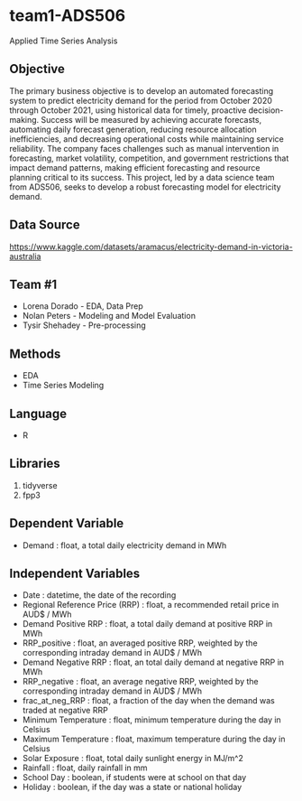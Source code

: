 # team1-ADS506
Applied Time Series Analysis


## Objective
The primary business objective is to develop an automated forecasting system to predict electricity demand for the period from October 2020 through October 2021, using historical data for timely, proactive decision-making. Success will be measured by achieving accurate forecasts, automating daily forecast generation, reducing resource allocation inefficiencies, and decreasing operational costs while maintaining service reliability. The company faces challenges such as manual intervention in forecasting, market volatility, competition, and government restrictions that impact demand patterns, making efficient forecasting and resource planning critical to its success. This project, led by a data science team from ADS506, seeks to develop a robust forecasting model for electricity demand.

## Data Source
https://www.kaggle.com/datasets/aramacus/electricity-demand-in-victoria-australia

## Team #1
* Lorena Dorado - EDA, Data Prep
* Nolan Peters - Modeling and Model Evaluation
* Tysir Shehadey - Pre-processing

## Methods
* EDA
* Time Series Modeling

## Language
* R

## Libraries
1. tidyverse
2. fpp3

## Dependent Variable
* Demand : float, a total daily electricity demand in MWh

## Independent Variables
* Date : datetime, the date of the recording
* Regional Reference Price (RRP) : float, a recommended retail price in AUD$ / MWh
* Demand Positive RRP : float, a total daily demand at positive RRP in MWh
* RRP_positive : float, an averaged positive RRP, weighted by the corresponding intraday demand in AUD$ / MWh
* Demand Negative RRP : float, an total daily demand at negative RRP in MWh
* RRP_negative : float, an average negative RRP, weighted by the corresponding intraday demand in AUD$ / MWh
* frac_at_neg_RRP : float, a fraction of the day when the demand was traded at negative RRP
* Minimum Temperature : float, minimum temperature during the day in Celsius
* Maximum Temperature : float, maximum temperature during the day in Celsius
* Solar Exposure : float, total daily sunlight energy in MJ/m^2
* Rainfall : float, daily rainfall in mm
* School Day : boolean, if students were at school on that day
* Holiday : boolean, if the day was a state or national holiday